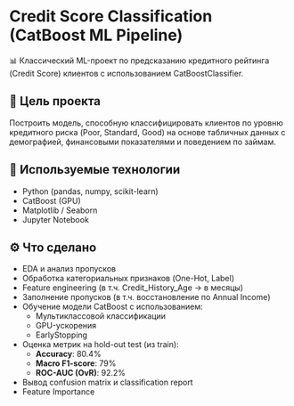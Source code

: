 # Credit Score Classification (CatBoost ML Pipeline)

📊 Классический ML-проект по предсказанию кредитного рейтинга (Credit Score) клиентов с использованием CatBoostClassifier.

## 📌 Цель проекта

Построить модель, способную классифицировать клиентов по уровню кредитного риска (Poor, Standard, Good) на основе табличных данных с демографией, финансовыми показателями и поведением по займам.

## 🧠 Используемые технологии

- Python (pandas, numpy, scikit-learn)
- CatBoost (GPU)
- Matplotlib / Seaborn
- Jupyter Notebook

## ⚙️ Что сделано

- EDA и анализ пропусков
- Обработка категориальных признаков (One-Hot, Label)
- Feature engineering (в т.ч. Credit_History_Age → в месяцы)
- Заполнение пропусков (в т.ч. восстановление по Annual Income)
- Обучение модели CatBoost с использованием:
  - Мультиклассовой классификации
  - GPU-ускорения
  - EarlyStopping
- Оценка метрик на hold-out test (из train):
  - **Accuracy**: 80.4%
  - **Macro F1-score**: 79%
  - **ROC-AUC (OvR)**: 92.2%
- Вывод confusion matrix и classification report
- Feature Importance



